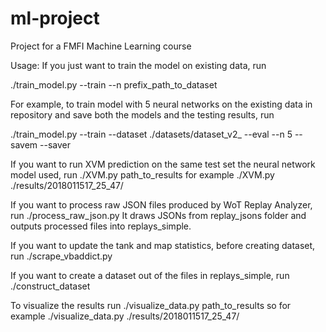 # ml-project
Project for a FMFI Machine Learning course

Usage:
If you just want to train the model on existing data, run

./train_model.py --train --n prefix_path_to_dataset

For example, to train model with 5 neural networks on the existing data in repository and save both the models and the testing results, run

./train_model.py --train --dataset ./datasets/dataset_v2_ --eval --n 5 --savem --saver

If you want to run XVM prediction on the same test set the neural network model used, run
./XVM.py path_to_results
for example 
./XVM.py ./results/2018011517_25_47/

If you want to process raw JSON files produced by WoT Replay Analyzer, run
./process_raw_json.py
It draws JSONs from replay_jsons folder and outputs processed files into replays_simple.

If you want to update the tank and map statistics, before creating dataset, run
./scrape_vbaddict.py

If you want to create a dataset out of the files in replays_simple, run
./construct_dataset

To visualize the results run
./visualize_data.py path_to_results
so for example
./visualize_data.py ./results/2018011517_25_47/
